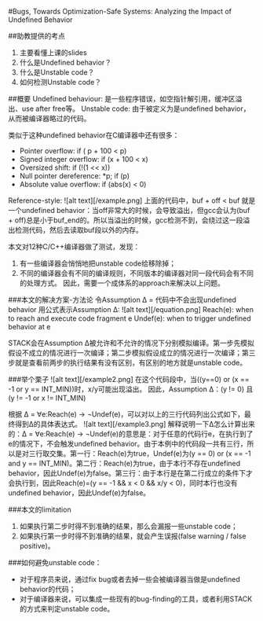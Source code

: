 #Bugs, Towards Optimization-Safe Systems: Analyzing the Impact of Undefined Behavior 

##助教提供的考点
1. 主要看懂上课的slides
2. 什么是Undefined behavior？
3. 什么是Unstable code？
4. 如何检测Unstable code？

##概要
Undefined behaviour: 是一些程序错误，如空指针解引用，缓冲区溢出、use after free等。
Unstable code: 由于被定义为是undefined behavior，从而被编译器略过的代码。

类似于这种undefined behavior在C编译器中还有很多：
* Pointer overflow:   if ( p + 100 < p)
* Signed integer overflow:    if (x + 100 < x) 
* Oversized shift:    if (!(1 << x))
* Null pointer dereference:    *p;  if (p)
* Absolute value overflow:    if (abs(x) < 0)

Reference-style: 
![alt text][/example.png]
上面的代码中，buf + off < buf 就是一个undefined behavior：当off非常大的时候，会导致溢出，但gcc会认为(buf + off)总是小于buf_end的。所以当溢出的时候，gcc检测不到，会绕过这一段溢出检测代码，然后去读取buf段以外的内存。

本文对12种C/C++编译器做了测试，发现：
1. 有一些编译器会悄悄地把unstable code给移除掉；
2. 不同的编译器会有不同的编译规则，不同版本的编译器对同一段代码会有不同的处理方式。
因此，需要一个成体系的approach来解决以上问题。

###本文的解决方案-方法论
令Assumption Δ = 代码中不会出现undefined behavior
用公式表示Assumption Δ: 
![alt text][/equation.png]
Reach(e): when to reach and execute code fragment e
Undef(e): when to trigger undefined behavior at e

STACK会在Assumption Δ被允许和不允许的情况下分别模拟编译。第一步先模拟假设不成立的情况进行一次编译；第二步模拟假设成立的情况进行一次编译；第三步就是查看前两步的执行结果有没有区别，有区别的地方就是unstable code。

###举个栗子
![alt text][/example2.png]
在这个代码段中，当((y==0) or (x == -1 or y == INT_MIN))时，x/y可能出现溢出。
因此，Assumption Δ：(y != 0) 且 (y != -1 or x != INT_MIN)

根据 Δ = ∀e:Reach(e) → ¬Undef(e)，可以对以上的三行代码列出公式如下，最终得到Δ的具体表达式。
![alt text][/example3.png]
解释说明一下Δ怎么计算出来的：Δ = ∀e:Reach(e) → ¬Undef(e)的意思是：对于任意的代码行e，在执行到了e的情况下，不会触发undefined behavior。由于本例中的代码段一共有三行，所以是对三行取交集。第一行：Reach(e)为true，Undef(e)为(y == 0) or (x == -1 and y == INT_MIN)。第二行：Reach(e)为true，由于本行不存在undefined behavior，因此Undef(e)为false。第三行：由于本行是在第二行成立的条件下才会执行到，因此Reach(e)=(y == -1 && x < 0 && x/y < 0)，同时本行也没有undefined behavior，因此Undef(e)为false。

###本文的limitation
1. 如果执行第二步时得不到准确的结果，那么会漏报一些unstable code；
2. 如果执行第一步时得不到准确的结果，就会产生误报(false warning / false positive)。

###如何避免unstable code：
* 对于程序员来说，通过fix bug或者去掉一些会被编译器当做是undefined behavior的代码；
* 对于编译器来说，可以集成一些现有的bug-finding的工具，或者利用STACK的方式来判定unstable code。

















